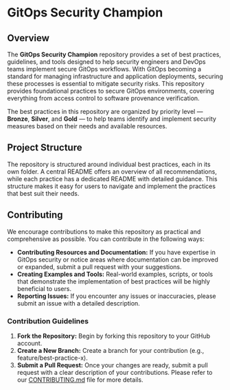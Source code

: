 # GitOps Security Champion

## Overview
The **GitOps Security Champion** repository provides a set of best practices, guidelines, and tools designed to help security engineers and DevOps teams implement secure GitOps workflows. With GitOps becoming a standard for managing infrastructure and application deployments, securing these processes is essential to mitigate security risks. This repository provides foundational practices to secure GitOps environments, covering everything from access control to software provenance verification.

The best practices in this repository are organized by priority level — **Bronze**, **Silver**, and **Gold** — to help teams identify and implement security measures based on their needs and available resources.

## Project Structure
The repository is structured around individual best practices, each in its own folder. A central README offers an overview of all recommendations, while each practice has a dedicated README with detailed guidance. This structure makes it easy for users to navigate and implement the practices that best suit their needs.

## Contributing
We encourage contributions to make this repository as practical and comprehensive as possible. You can contribute in the following ways:
- **Contributing Resources and Documentation:** If you have expertise in GitOps security or notice areas where documentation can be improved or expanded, submit a pull request with your suggestions.
- **Creating Examples and Tools:** Real-world examples, scripts, or tools that demonstrate the implementation of best practices will be highly beneficial to users.
- **Reporting Issues:** If you encounter any issues or inaccuracies, please submit an issue with a detailed description.

### Contribution Guidelines
1. **Fork the Repository:** Begin by forking this repository to your GitHub account.
2. **Create a New Branch:** Create a branch for your contribution (e.g., feature/best-practice-x).
3. **Submit a Pull Request:** Once your changes are ready, submit a pull request with a clear description of your contributions.
Please refer to our [CONTRIBUTING.md](CONTRIBUTING.md) file for more details.